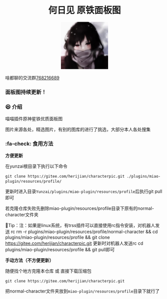 



# <div align="center">何日见 原铁面板图</div>

<p align="center">
  </a>
    <img width = "150" src="mascot.jpeg">
  </a>
</p>


啥都聊的交流群[768216689](http://qm.qq.com/cgi-bin/qm/qr?_wv=1027&k=PQAshGBsq9gi1PPGrsCkHdz47Pj1zhm2&authKey=qcuZzat49QZoHvN%2FNFMp5XaDRK4l2Ngo7lz%2B9USyqEnMpLFZH4CyqqHId6mv9ZwG&noverify=0&group_code=768216689)

###  面板图持续更新！


###  :satisfied: 介绍
喵喵插件原神星铁优质面板图

图片来源各处，精选图片，有别的图库的进行了挑选，大部分本人各处搜集

###   :fa-check: 食用方法

 **方便更新** 

在yunzai根目录下执行以下命令
```
git clone https://gitee.com/herijian/characterpic.git ./plugins/miao-plugin/resources/profile/
```
更新时进入目录`Yunzai/plugins/miao-plugin/resources/profile`后执行git pull即可

若克隆仓库失败先删除miao-plugin/resources/profile目录下原有的normal-character文件夹

💖Tip：注：如果是linux系统，有trss插件可以直接使用rc指令安装，对机器人发送 rc rm -r plugins/miao-plugin/resources/profile/normal-character && cd plugins/miao-plugin/resources/profile && git clone https://gitee.com/herijian/characterpic.git
更新时对机器人发送rc cd plugins/miao-plugin/resources/profile && git pull即可

 **手动方法（不方便更新）** 

随便找个地方克隆本仓库 或 直接下载压缩包
```
git clone https://gitee.com/herijian/characterpic.git
```


把normal-character文件夹放到`miao-plugin/resources/profile`目录下就行了